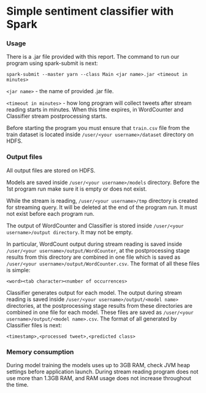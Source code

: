 # Simple sentiment classifier with Spark

### Usage

There is a .jar file provided with this report. The command to run our program using spark-submit is next:
```
spark-submit --master yarn --class Main <jar name>.jar <timeout in minutes>
```
`<jar name>` - the name of provided .jar file.

`<timeout in minutes>` - how long program will collect tweets after stream reading starts in minutes. When this time expires, in WordCounter and Classifier stream postprocessing starts.

Before starting the program you must ensure that `train.csv` file from the train dataset is located inside `/user/<your username>/dataset` directory on HDFS.

### Output files

All output files are stored on HDFS.

Models are saved inside `/user/<your username>/models` directory. Before the 1st program run make sure it is empty or does not exist.

While the stream is reading, `/user/<your username>/tmp` directory is created for streaming query. It will be deleted at the end of the program run. It must not exist before each program run.

The output of WordCounter and Classifier is stored inside
`/user/<your username>/output directory`. It may not be empty.

In particular, WordCount output during stream reading is saved inside
`/user/<your username>/output/WordCounter`, at the postprocessing stage results from this directory are combined in one file which is saved as
`/user/<your username>/output/WordCounter.csv`.
The format of all these files is simple:
```
<word><tab character><number of occurrences>
```

Classifier generates output for each model. The output during stream reading is saved inside
`/user/<your username>/output/<model name>` directories, 
at the postprocessing stage results from these directories are combined in 
one file for each model. These files are saved as 
`/user/<your username>/output/<model name>.csv`. 
The format of all generated by Classifier files is next:
```
<timestamp>,<processed tweet>,<predicted class>
```

### Memory consumption

During model training the models uses up to 3GB RAM, 
check JVM heap settings before application launch. 
During stream reading program does not use more than 1.3GB RAM, 
and RAM usage does not increase throughout the time.
